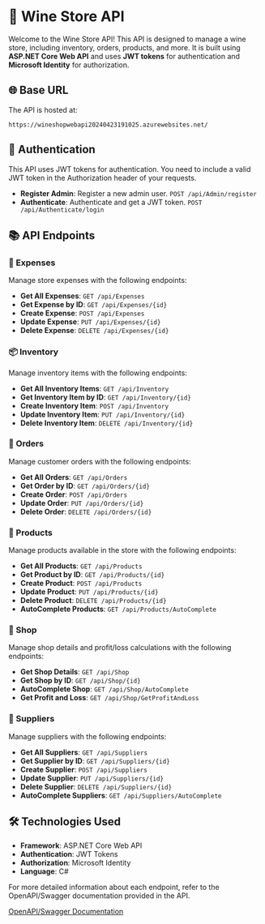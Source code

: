 # 🍷 Wine Store API

Welcome to the Wine Store API! This API is designed to manage a wine store, including inventory, orders, products, and more. It is built using **ASP.NET Core Web API** and uses **JWT tokens** for authentication and **Microsoft Identity** for authorization.

## 🌐 Base URL

The API is hosted at:
```
https://wineshopwebapi20240423191025.azurewebsites.net/
```

## 🔐 Authentication

This API uses JWT tokens for authentication. You need to include a valid JWT token in the Authorization header of your requests.

- **Register Admin**: Register a new admin user. `POST /api/Admin/register`
- **Authenticate**: Authenticate and get a JWT token. `POST /api/Authenticate/login`

## 📚 API Endpoints

### 💸 Expenses
Manage store expenses with the following endpoints:

- **Get All Expenses**: `GET /api/Expenses`
- **Get Expense by ID**: `GET /api/Expenses/{id}`
- **Create Expense**: `POST /api/Expenses`
- **Update Expense**: `PUT /api/Expenses/{id}`
- **Delete Expense**: `DELETE /api/Expenses/{id}`

### 📦 Inventory
Manage inventory items with the following endpoints:

- **Get All Inventory Items**: `GET /api/Inventory`
- **Get Inventory Item by ID**: `GET /api/Inventory/{id}`
- **Create Inventory Item**: `POST /api/Inventory`
- **Update Inventory Item**: `PUT /api/Inventory/{id}`
- **Delete Inventory Item**: `DELETE /api/Inventory/{id}`

### 🛒 Orders
Manage customer orders with the following endpoints:

- **Get All Orders**: `GET /api/Orders`
- **Get Order by ID**: `GET /api/Orders/{id}`
- **Create Order**: `POST /api/Orders`
- **Update Order**: `PUT /api/Orders/{id}`
- **Delete Order**: `DELETE /api/Orders/{id}`

### 🍾 Products
Manage products available in the store with the following endpoints:

- **Get All Products**: `GET /api/Products`
- **Get Product by ID**: `GET /api/Products/{id}`
- **Create Product**: `POST /api/Products`
- **Update Product**: `PUT /api/Products/{id}`
- **Delete Product**: `DELETE /api/Products/{id}`
- **AutoComplete Products**: `GET /api/Products/AutoComplete`

### 🏪 Shop
Manage shop details and profit/loss calculations with the following endpoints:

- **Get Shop Details**: `GET /api/Shop`
- **Get Shop by ID**: `GET /api/Shop/{id}`
- **AutoComplete Shop**: `GET /api/Shop/AutoComplete`
- **Get Profit and Loss**: `GET /api/Shop/GetProfitAndLoss`

### 🤝 Suppliers
Manage suppliers with the following endpoints:

- **Get All Suppliers**: `GET /api/Suppliers`
- **Get Supplier by ID**: `GET /api/Suppliers/{id}`
- **Create Supplier**: `POST /api/Suppliers`
- **Update Supplier**: `PUT /api/Suppliers/{id}`
- **Delete Supplier**: `DELETE /api/Suppliers/{id}`
- **AutoComplete Suppliers**: `GET /api/Suppliers/AutoComplete`

## 🛠️ Technologies Used
- **Framework**: ASP.NET Core Web API
- **Authentication**: JWT Tokens
- **Authorization**: Microsoft Identity
- **Language**: C#

For more detailed information about each endpoint, refer to the OpenAPI/Swagger documentation provided in the API. 

[OpenAPI/Swagger Documentation](https://wineshopwebapi20240423191025.azurewebsites.net/swagger/index.html)

